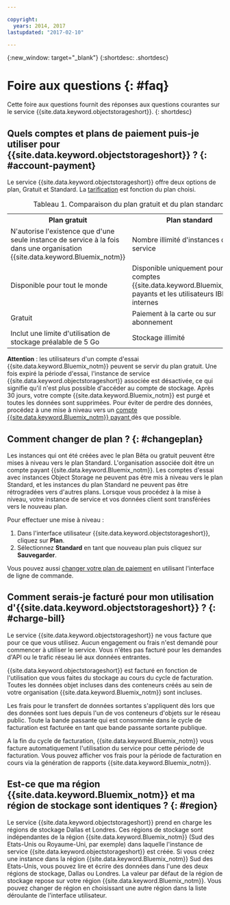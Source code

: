```yaml
---

copyright:
  years: 2014, 2017
lastupdated: "2017-02-10"

---
```

{:new_window: target="_blank"}
{:shortdesc: .shortdesc}

# Foire aux questions {: #faq}

Cette foire aux questions fournit des réponses aux questions courantes sur le service {{site.data.keyword.objectstorageshort}}.
{: shortdesc}


## Quels comptes et plans de paiement puis-je utiliser pour {{site.data.keyword.objectstorageshort}} ? {: #account-payment}

Le service {{site.data.keyword.objectstorageshort}} offre deux options de plan, Gratuit et Standard. La [tarification](https://www.ibm.com/cloud-computing/bluemix/pricing/) est fonction du plan choisi.

<table>
<caption> Tableau 1. Comparaison du plan gratuit et du plan standard </caption>
  <tr>
    <th> Plan gratuit </th>
    <th> Plan standard </th>
  </tr>
  <tr>
    <td> N'autorise l'existence que d'une seule instance de service à la fois dans une organisation {{site.data.keyword.Bluemix_notm}} </td>
    <td> Nombre illimité d'instances de service </td>
  </tr>
  <tr>
    <td> Disponible pour tout le monde </td>
    <td> Disponible uniquement pour les comptes {{site.data.keyword.Bluemix_notm}} payants et les utilisateurs IBM internes </td>
  </tr>
  <tr>
    <td> Gratuit </td>
    <td> Paiement à la carte ou sur abonnement </td>
  </tr>
  <tr>
    <td> Inclut une limite d'utilisation de stockage préalable de 5 Go </td>
    <td> Stockage illimité </td>
  </tr>
</table>

**Attention** : les utilisateurs d'un compte d'essai {{site.data.keyword.Bluemix_notm}} peuvent se servir du plan gratuit. Une fois expiré la période d'essai, l'instance de service {{site.data.keyword.objectstorageshort}} associée est désactivée, ce qui signifie qu'il n'est plus possible d'accéder au compte de stockage. Après 30 jours, votre compte {{site.data.keyword.Bluemix_notm}} est purgé et toutes les données sont supprimées. Pour éviter de perdre des données, procédez à une mise à niveau vers un [compte {{site.data.keyword.Bluemix_notm}} payant ](/docs/admin/account.html) dès que possible.

## Comment changer de plan ? {: #changeplan}  
Les instances qui ont été créées avec le plan Bêta ou gratuit peuvent être mises à niveau vers le plan Standard. L'organisation associée doit être un
compte payant {{site.data.keyword.Bluemix_notm}}. Les comptes d'essai avec instances Object Storage ne peuvent pas
être mis à niveau vers le plan Standard, et les instances du plan Standard ne peuvent pas être rétrogradées vers d'autres plans. Lorsque vous procédez à la
mise à niveau, votre instance de service et vos données client sont transférées vers le nouveau plan.

Pour effectuer une mise à niveau :
1.	Dans l'interface utilisateur {{site.data.keyword.objectstorageshort}}, cliquez sur **Plan**.
2.	Sélectionnez **Standard** en tant que nouveau plan puis cliquez sur **Sauvegarder**.

Vous pouvez aussi [changer votre plan de paiement](/docs/pricing/index.html#changing) en utilisant l'interface de ligne de commande.

## Comment serais-je facturé pour mon utilisation d'{{site.data.keyword.objectstorageshort}} ? {: #charge-bill}

Le service {{site.data.keyword.objectstorageshort}} ne vous facture que pour ce que vous utilisez.  Aucun engagement ou frais n'est demandé pour commencer à utiliser le service. Vous n'êtes pas facturé pour les demandes d'API ou le trafic réseau lié aux données entrantes.

{{site.data.keyword.objectstorageshort}} est facturé en fonction de l'utilisation que vous faites du stockage au
cours du cycle de facturation. Toutes les données objet incluses dans des conteneurs créés au sein de votre organisation {{site.data.keyword.Bluemix_notm}} sont incluses.

Les frais pour le transfert de données sortantes s'appliquent dès lors que des données sont lues depuis l'un de vos conteneurs d'objets sur le réseau public. Toute la bande passante qui est consommée dans le cycle de facturation est facturée en tant que bande passante sortante publique.

A la fin du cycle de facturation, {{site.data.keyword.Bluemix_notm}} vous facture automatiquement l'utilisation du service pour cette période de facturation. Vous pouvez afficher vos frais pour la période de facturation en cours via la génération de rapports {{site.data.keyword.Bluemix_notm}}.

## Est-ce que ma région {{site.data.keyword.Bluemix_notm}} et ma région de stockage sont identiques ? {: #region}

Le service {{site.data.keyword.objectstorageshort}} prend en charge les régions de stockage Dallas et Londres. Ces régions de stockage sont indépendantes de la région {{site.data.keyword.Bluemix_notm}} (Sud des Etats-Unis ou Royaume-Uni, par exemple) dans laquelle l'instance de service {{site.data.keyword.objectstorageshort}} est créée. Si vous créez une instance dans la région {{site.data.keyword.Bluemix_notm}} Sud des Etats-Unis, vous pouvez lire et écrire des données dans l'une des deux régions de stockage, Dallas ou Londres. La valeur par défaut de la région de stockage repose sur votre région {{site.data.keyword.Bluemix_notm}}. Vous pouvez changer de région en choisissant une autre région dans la liste déroulante de l'interface utilisateur.
